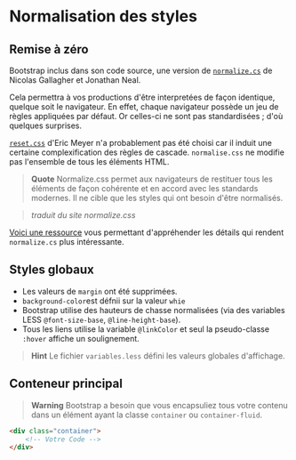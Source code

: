 # Normalisation des styles


## Remise à zéro

Bootstrap inclus dans son code source, une version de [`normalize.cs`](http://necolas.github.io/normalize.css/) de Nicolas Gallagher et Jonathan Neal.

Cela permettra à vos productions d'être interpretées de façon identique, quelque soit le navigateur. En effet, chaque navigateur possède un jeu de règles appliquées par défaut. Or celles-ci ne sont pas standardisées ; d'où quelques surprises.

[`reset.css`](http://meyerweb.com/erc/tools/css/reset/) d'Eric Meyer n'a probablement pas été choisi car il induit une certaine complexification des règles de cascade.
`normalise.css` ne modifie pas l'ensemble de tous les éléments HTML.

> **Quote** Normalize.css permet aux navigateurs de restituer tous les éléments de façon cohérente et en accord avec les standards modernes. Il ne cible que les styles qui ont besoin d'être normalisés.

> _traduit du site normalize.css_

[Voici une ressource](http://stackoverflow.com/questions/6887336/what-is-the-difference-between-normalize-css-and-reset-css) vous permettant d'appréhender les détails qui rendent `normalize.cs` plus intéressante.


## Styles globaux

- Les valeurs de `margin` ont été supprimées.
- `background-color`est défnii sur la valeur `whie`
- Bootstrap utilise des hauteurs de chasse normalisées (via des variables LESS `@font-size-base`, `@line-height-base`).
- Tous les liens utilise la variable `@linkColor` et seul la pseudo-classe `:hover` affiche un soulignement.

> **Hint** Le fichier `variables.less` défini les valeurs globales d'affichage.

## Conteneur principal

> **Warning** Bootstrap a besoin que vous encapsuliez tous votre contenu dans un élément ayant la classe `container` ou `container-fluid`.

```html
<div class="container">
	<!-- Votre Code -->
</div>
```

